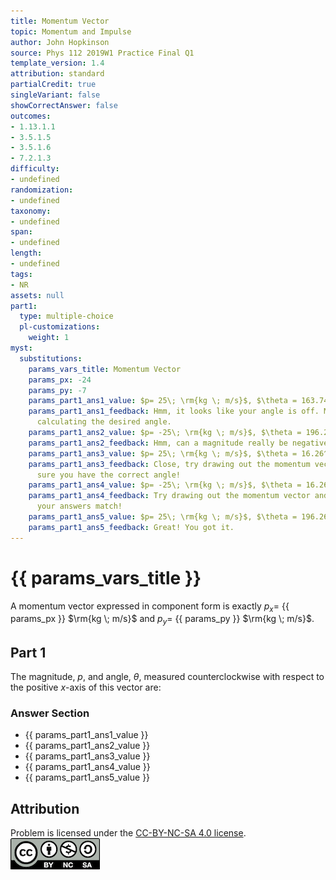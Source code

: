 ```yaml
---
title: Momentum Vector
topic: Momentum and Impulse
author: John Hopkinson
source: Phys 112 2019W1 Practice Final Q1
template_version: 1.4
attribution: standard
partialCredit: true
singleVariant: false
showCorrectAnswer: false
outcomes:
- 1.13.1.1
- 3.5.1.5
- 3.5.1.6
- 7.2.1.3
difficulty:
- undefined
randomization:
- undefined
taxonomy:
- undefined
span:
- undefined
length:
- undefined
tags:
- NR
assets: null
part1:
  type: multiple-choice
  pl-customizations:
    weight: 1
myst:
  substitutions:
    params_vars_title: Momentum Vector
    params_px: -24
    params_py: -7
    params_part1_ans1_value: $p= 25\; \rm{kg \; m/s}$, $\theta = 163.74^\circ$.
    params_part1_ans1_feedback: Hmm, it looks like your angle is off. Make sure you're
      calculating the desired angle.
    params_part1_ans2_value: $p= -25\; \rm{kg \; m/s}$, $\theta = 196.26^\circ$.
    params_part1_ans2_feedback: Hmm, can a magnitude really be negative?
    params_part1_ans3_value: $p= 25\; \rm{kg \; m/s}$, $\theta = 16.26^\circ$.
    params_part1_ans3_feedback: Close, try drawing out the momentum vector to make
      sure you have the correct angle!
    params_part1_ans4_value: $p= -25\; \rm{kg \; m/s}$, $\theta = 16.26^\circ$.
    params_part1_ans4_feedback: Try drawing out the momentum vector and make sure
      your answers match!
    params_part1_ans5_value: $p= 25\; \rm{kg \; m/s}$, $\theta = 196.26^\circ$.
    params_part1_ans5_feedback: Great! You got it.
---
```

# {{ params_vars_title }}
A momentum vector expressed in component form is exactly $p_x =$ {{ params_px }} $\rm{kg \; m/s}$ and $p_y =$ {{ params_py }} $\rm{kg \; m/s}$.

## Part 1

The magnitude, $p$, and angle, $\theta$, measured counterclockwise with respect to the positive $x$-axis of this vector are:

### Answer Section

- {{ params_part1_ans1_value }}
- {{ params_part1_ans2_value }}
- {{ params_part1_ans3_value }}
- {{ params_part1_ans4_value }}
- {{ params_part1_ans5_value }}

## Attribution

Problem is licensed under the [CC-BY-NC-SA 4.0 license](https://creativecommons.org/licenses/by-nc-sa/4.0/).<br> ![The Creative Commons 4.0 license requiring attribution-BY, non-commercial-NC, and share-alike-SA license.](https://raw.githubusercontent.com/firasm/bits/master/by-nc-sa.png)